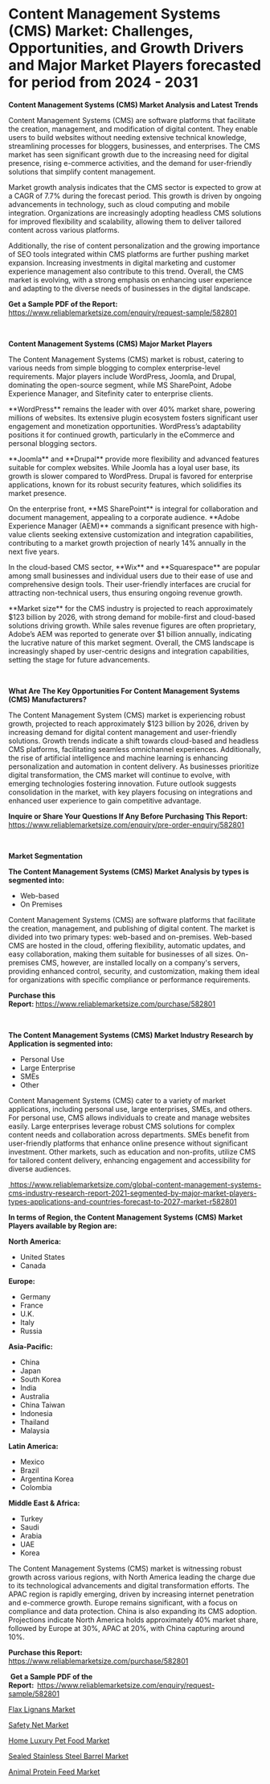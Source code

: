 <p><h1>Content Management Systems  (CMS) Market: Challenges, Opportunities, and Growth Drivers and Major Market Players forecasted for period from 2024 - 2031</h1></p><p><strong>Content Management Systems  (CMS) Market Analysis and Latest Trends</strong></p>
<p><p>Content Management Systems (CMS) are software platforms that facilitate the creation, management, and modification of digital content. They enable users to build websites without needing extensive technical knowledge, streamlining processes for bloggers, businesses, and enterprises. The CMS market has seen significant growth due to the increasing need for digital presence, rising e-commerce activities, and the demand for user-friendly solutions that simplify content management.</p><p>Market growth analysis indicates that the CMS sector is expected to grow at a CAGR of 7.7% during the forecast period. This growth is driven by ongoing advancements in technology, such as cloud computing and mobile integration. Organizations are increasingly adopting headless CMS solutions for improved flexibility and scalability, allowing them to deliver tailored content across various platforms.</p><p>Additionally, the rise of content personalization and the growing importance of SEO tools integrated within CMS platforms are further pushing market expansion. Increasing investments in digital marketing and customer experience management also contribute to this trend. Overall, the CMS market is evolving, with a strong emphasis on enhancing user experience and adapting to the diverse needs of businesses in the digital landscape.</p></p>
<p><strong>Get a Sample PDF of the Report:&nbsp;</strong> <a href="https://www.reliablemarketsize.com/enquiry/request-sample/582801?utm_campaign=1283&utm_medium=2&utm_source=Github&utm_content=ia&utm_term=27092024&utm_id=content-management-systems-cms">https://www.reliablemarketsize.com/enquiry/request-sample/582801</a></p>
<p>&nbsp;</p>
<p><strong>Content Management Systems  (CMS) Major Market Players</strong></p>
<p><p>The Content Management Systems (CMS) market is robust, catering to various needs from simple blogging to complex enterprise-level requirements. Major players include WordPress, Joomla, and Drupal, dominating the open-source segment, while MS SharePoint, Adobe Experience Manager, and Sitefinity cater to enterprise clients.</p><p>**WordPress** remains the leader with over 40% market share, powering millions of websites. Its extensive plugin ecosystem fosters significant user engagement and monetization opportunities. WordPress’s adaptability positions it for continued growth, particularly in the eCommerce and personal blogging sectors.</p><p>**Joomla** and **Drupal** provide more flexibility and advanced features suitable for complex websites. While Joomla has a loyal user base, its growth is slower compared to WordPress. Drupal is favored for enterprise applications, known for its robust security features, which solidifies its market presence.</p><p>On the enterprise front, **MS SharePoint** is integral for collaboration and document management, appealing to a corporate audience. **Adobe Experience Manager (AEM)** commands a significant presence with high-value clients seeking extensive customization and integration capabilities, contributing to a market growth projection of nearly 14% annually in the next five years.</p><p>In the cloud-based CMS sector, **Wix** and **Squarespace** are popular among small businesses and individual users due to their ease of use and comprehensive design tools. Their user-friendly interfaces are crucial for attracting non-technical users, thus ensuring ongoing revenue growth.</p><p>**Market size** for the CMS industry is projected to reach approximately $123 billion by 2026, with strong demand for mobile-first and cloud-based solutions driving growth. While sales revenue figures are often proprietary, Adobe’s AEM was reported to generate over $1 billion annually, indicating the lucrative nature of this market segment. Overall, the CMS landscape is increasingly shaped by user-centric designs and integration capabilities, setting the stage for future advancements.</p></p>
<p>&nbsp;</p>
<p><strong>What Are The Key Opportunities For Content Management Systems  (CMS) Manufacturers?</strong></p>
<p><p>The Content Management System (CMS) market is experiencing robust growth, projected to reach approximately $123 billion by 2026, driven by increasing demand for digital content management and user-friendly solutions. Growth trends indicate a shift towards cloud-based and headless CMS platforms, facilitating seamless omnichannel experiences. Additionally, the rise of artificial intelligence and machine learning is enhancing personalization and automation in content delivery. As businesses prioritize digital transformation, the CMS market will continue to evolve, with emerging technologies fostering innovation. Future outlook suggests consolidation in the market, with key players focusing on integrations and enhanced user experience to gain competitive advantage.</p></p>
<p><strong>Inquire or Share Your Questions If Any Before Purchasing This Report:</strong> <a href="https://www.reliablemarketsize.com/enquiry/pre-order-enquiry/582801?utm_campaign=1283&utm_medium=2&utm_source=Github&utm_content=ia&utm_term=27092024&utm_id=content-management-systems-cms">https://www.reliablemarketsize.com/enquiry/pre-order-enquiry/582801</a></p>
<p>&nbsp;</p>
<p><strong>Market Segmentation</strong></p>
<p><strong>The Content Management Systems  (CMS) Market Analysis by types is segmented into:</strong></p>
<p><ul><li>Web-based</li><li>On Premises</li></ul></p>
<p><p>Content Management Systems (CMS) are software platforms that facilitate the creation, management, and publishing of digital content. The market is divided into two primary types: web-based and on-premises. Web-based CMS are hosted in the cloud, offering flexibility, automatic updates, and easy collaboration, making them suitable for businesses of all sizes. On-premises CMS, however, are installed locally on a company's servers, providing enhanced control, security, and customization, making them ideal for organizations with specific compliance or performance requirements.</p></p>
<p><strong>Purchase this Report:&nbsp;</strong><a href="https://www.reliablemarketsize.com/purchase/582801?utm_campaign=1283&utm_medium=2&utm_source=Github&utm_content=ia&utm_term=27092024&utm_id=content-management-systems-cms">https://www.reliablemarketsize.com/purchase/582801</a></p>
<p>&nbsp;</p>
<p><strong>The Content Management Systems  (CMS) Market Industry Research by Application is segmented into:</strong></p>
<p><ul><li>Personal Use</li><li>Large Enterprise</li><li>SMEs</li><li>Other</li></ul></p>
<p><p>Content Management Systems (CMS) cater to a variety of market applications, including personal use, large enterprises, SMEs, and others. For personal use, CMS allows individuals to create and manage websites easily. Large enterprises leverage robust CMS solutions for complex content needs and collaboration across departments. SMEs benefit from user-friendly platforms that enhance online presence without significant investment. Other markets, such as education and non-profits, utilize CMS for tailored content delivery, enhancing engagement and accessibility for diverse audiences.</p></p>
<p><a href="https://www.reliablemarketsize.com/global-content-management-systems-cms-industry-research-report-2021-segmented-by-major-market-players-types-applications-and-countries-forecast-to-2027-market-r582801?utm_campaign=1283&utm_medium=2&utm_source=Github&utm_content=ia&utm_term=27092024&utm_id=content-management-systems-cms">&nbsp;https://www.reliablemarketsize.com/global-content-management-systems-cms-industry-research-report-2021-segmented-by-major-market-players-types-applications-and-countries-forecast-to-2027-market-r582801</a></p>
<p><strong>In terms of Region, the Content Management Systems  (CMS) Market Players available by Region are:</strong></p>
<p>
    <p> <strong> North America: </strong>
        <ul>
            <li>United States</li>
            <li>Canada</li>
        </ul>
        </p> 
    <p> <strong> Europe: </strong>
        <ul>
            <li>Germany</li>
            <li>France</li>
            <li>U.K.</li>
            <li>Italy</li>
            <li>Russia</li>
        </ul>
        </p> 
    <p> <strong> Asia-Pacific: </strong>
        <ul>
            <li>China</li>
            <li>Japan</li>
            <li>South Korea</li>
            <li>India</li>
            <li>Australia</li>
            <li>China Taiwan</li>
            <li>Indonesia</li>
            <li>Thailand</li>
            <li>Malaysia</li>
        </ul>
        </p> 
    <p> <strong> Latin America: </strong>
        <ul>
            <li>Mexico</li>
            <li>Brazil</li>
            <li>Argentina Korea</li>
            <li>Colombia</li>
        </ul>
        </p> 
    <p> <strong> Middle East & Africa: </strong>
        <ul>
            <li>Turkey</li>
            <li>Saudi</li>
            <li>Arabia</li>
            <li>UAE</li>
            <li>Korea</li>
        </ul>
    </p>
    </p>
<p><p>The Content Management Systems (CMS) market is witnessing robust growth across various regions, with North America leading the charge due to its technological advancements and digital transformation efforts. The APAC region is rapidly emerging, driven by increasing internet penetration and e-commerce growth. Europe remains significant, with a focus on compliance and data protection. China is also expanding its CMS adoption. Projections indicate North America holds approximately 40% market share, followed by Europe at 30%, APAC at 20%, with China capturing around 10%.</p></p>
<p><strong>Purchase this Report: </strong><a href="https://www.reliablemarketsize.com/purchase/582801?utm_campaign=1283&utm_medium=2&utm_source=Github&utm_content=ia&utm_term=27092024&utm_id=content-management-systems-cms">https://www.reliablemarketsize.com/purchase/582801</a></p>
<p>&nbsp;<strong>Get a Sample PDF of the Report:&nbsp;&nbsp;</strong><a href="https://www.reliablemarketsize.com/enquiry/request-sample/582801?utm_campaign=1283&utm_medium=2&utm_source=Github&utm_content=ia&utm_term=27092024&utm_id=content-management-systems-cms">https://www.reliablemarketsize.com/enquiry/request-sample/582801</a></p>
<p><strong></strong></p>
<p><p><a href="https://www.linkedin.com/pulse/flax-lignans-market-trends-regional-insights-forecasted-period-0uruc?utm_campaign=1283&utm_medium=2&utm_source=Github&utm_content=ia&utm_term=27092024&utm_id=content-management-systems-cms">Flax Lignans Market</a></p><p><a href="https://www.linkedin.com/pulse/safety-net-market-industry-landscape-growth-trajectories-global-edbpc?utm_campaign=1283&utm_medium=2&utm_source=Github&utm_content=ia&utm_term=27092024&utm_id=content-management-systems-cms">Safety Net Market</a></p><p><a href="https://issuu.com/reportprime-2/docs/home-luxury-pet-food-market-size-20_8f2cd04aa791e7?utm_campaign=1283&utm_medium=2&utm_source=Github&utm_content=ia&utm_term=27092024&utm_id=content-management-systems-cms">Home Luxury Pet Food Market</a></p><p><a href="https://issuu.com/reportprime-2/docs/sealed-stainless-steel-barrel-marke_884fe8a3720755?utm_campaign=1283&utm_medium=2&utm_source=Github&utm_content=ia&utm_term=27092024&utm_id=content-management-systems-cms">Sealed Stainless Steel Barrel Market</a></p><p><a href="https://www.linkedin.com/pulse/animal-protein-feed-market-size-growth-trends-statistics-forecasts-kwsve?utm_campaign=1283&utm_medium=2&utm_source=Github&utm_content=ia&utm_term=27092024&utm_id=content-management-systems-cms">Animal Protein Feed Market</a></p></p>